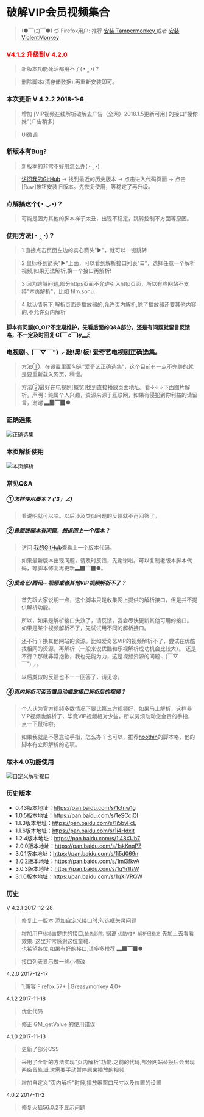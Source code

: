 # 破解VIP会员视频集合

>(●￣(ｴ)￣●) づ Firefox用户: 推荐 [安装 Tampermonkey ](https://addons.mozilla.org/zh-CN/firefox/addon/tampermonkey/) 或者 [安装 ViolentMonkey ](https://addons.mozilla.org/zh-CN/firefox/addon/violentmonkey/)

<h3 style="color:red"><b>V4.1.2 升级到V 4.2.0</b></h3>

>新版本功能死活都用不了(◔ ‸◔) ?

>删除脚本(清存储数据),再重新安装即可。

### 本次更新 V 4.2.2   2018-1-6

> 增加 [VIP视频在线解析破解去广告（全网）2018.1.5更新可用] 的接口"搜你妹"(广告稍多)

> UI微调

### 新版本有Bug?
>新版本的非常不好用怎么办(◔ ‸◔)

>[访问我的GitHub](https://github.com/woolition/greasyforks/tree/master/hackVipVideosSet) → 找到最近的历史版本 → 点击进入代码页面 → 点击[Raw]按钮安装旧版本。先恢复使用，等稳定了再升级。

### 点解搞这个(◔ ◡◔)？
>可能是因为其他的脚本样子太丑，出现不稳定，跳转控制不方面等原因。

### 使用方法(◔ ‸◔)？
>1 直接点击页面左边的实心箭头"▶"，就可以一键跳转

>2 鼠标移到箭头"▶"上面，可以看到解析接口列表"☰"，选择任意一个解析视频,如果无法解析,换一个接口再解析!

>3 因为跨域问题,部分https页面不允许引入http页面，所以有些网站不支持"本页解析"，比如 film.sohu.

>4 默认情况下,解析页面是播放器的,允许页内解析,除了播放器还要其他内容的,不允许页内解析

#### 脚本有问题(O_O)?不定期维护，先看后面的Q&A部分，还是有问题就留言反馈咯，不一定及时回复 C(￣ c￣)y▂ξ

### 电视剧╮(￣▽￣")╭  敲!黑!板!   爱奇艺电视剧正确选集。
>方法①，在设置里面勾选“爱奇艺正确选集”，这个目前有一点不完美的就是要重新载入网页，稍慢。

>方法②最好在电视剧[概览]找到直接播放页面地址。看↓↓↓下面图片解析。声明：纯属个人兴趣，资源来源于互联网，如果有侵犯到你利益的请留言，谢谢 ▃▉▔▉●

### 正确选集
![正确选集](https://github.com/woolition/greasyforks/raw/master/img/%E6%AD%A3%E7%A1%AE%E9%80%89%E9%9B%86.gif)

### 本页解析使用
![本页解析](https://github.com/woolition/greasyforks/raw/master/img/%E9%A1%B5%E5%86%85%E8%A7%A3%E6%9E%90.gif)


### 常见Q&A
##### ①怎样使用脚本？ _(¦3」∠)_
>看说明就可以哈。以后涉及类似问题的反馈就不再回答了。

##### ②最新版脚本有问题，想退回上一个版本？
>访问 [我的GitHub](https://github.com/woolition/greasyforks/tree/master/hackVipVideosSet )查看上一个版本代码。

>如果最新版本出现问题，请及时反馈，先谢谢啦。可以复制老版本脚本代码，等脚本修复再更新▃▉▔▉●。

##### ③爱奇艺/腾讯···视频或者其他VIP视频解析不了？
>首先跟大家说明一点，这个脚本只是收集网上提供的解析接口，但是并不提供解析功能。

>所以，如果是解析接口失效了，请反馈，我会尽快更新其他可用的接口。
>如果是某个视频解析不了，先试试用不同的解析接口。

>还不行？换其他网站的资源。比如爱奇艺VIP的视频解析不了，尝试在优酷找相同的资源，再解析（一般来说优酷和乐视解析成功机会比较大）。
>还是不行？那就非常抱歉，我也无能为力，这是视频资源的问题╮(￣▽￣")╭。

>以后类似的反馈也不一一回答了，请见谅。

##### ④页内解析可否设置自动播放接口解析后的视频？
>个人认为官方视频多数情况下要比第三方视频好，如果马上解析，这样非VIP视频也解析了，毕竟VIP视频相对少些，所以劳烦动动您金贵的手指，点一下鼠标啦。

>如果我就是不愿意动手指，怎么办？也可以，推荐[hoothin](https://greasyfork.org/zh-CN/users/8227-hoothin)的脚本咯，他的脚本有立即解析的选项。

### 版本4.0功能使用
![自定义解析接口](https://github.com/woolition/greasyforks/raw/master/img/自定义解析接口.gif)


### 历史版本
* 0.43版本地址：https://pan.baidu.com/s/1ctnw1g
* 1.0.5版本地址：https://pan.baidu.com/s/1eSCciQI
* 1.1.3版本地址：https://pan.baidu.com/s/1i5bvFcL
* 1.1.6版本地址：https://pan.baidu.com/s/1i4Hdxit
* 1.2.4版本地址：https://pan.baidu.com/s/1i48XUb7
* 2.0.0版本地址：https://pan.baidu.com/s/1skKnqPZ
* 3.0.1版本地址：https://pan.baidu.com/s/1i5d069n
* 3.0.2版本地址：https://pan.baidu.com/s/1mi3fkvA
* 3.0.3版本地址：https://pan.baidu.com/s/1qYr1IsW
* 3.1.0版本地址：https://pan.baidu.com/s/1qXIVRQW

### 历史

V 4.2.1   2017-12-28

> 修复上一版本 添加自定义接口时,勾选框失灵问题

> 增加用户`徐冷面`提供的接口,`抢先影院`. 据说 `优酷VIP 解析很稳定` 先加上去看看效果. 这里非常感谢这位童鞋.<br>
也希望各位,如果有好的接口,请多多推荐 ▃▉▔▉●

> 接口列表显示做一些小修改

4.2.0   2017-12-17

> 1.兼容 Firefox 57+ | Greasymonkey 4.0+

4.1.2   2017-11-18

> 优化代码

> 修正 GM_getValue 的使用错误

4.1.0 2017-11-13

> 更新了部分CSS

> 采用了全新的方法实现"页内解析"功能.之前的代码,部分网站替换后会出现两条音轨.此次需要手动暂停原来播放的视频.

> 增加自定义"页内解析"时候,播放器窗口尺寸以及位置的设置

4.0.2   2017-11-2

> 修复火狐56.0.2不显示问题

